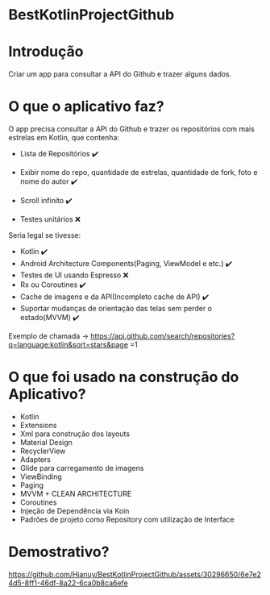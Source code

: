 #  BestKotlinProjectGithub
# Introdução 
Criar um app para consultar a API do Github e trazer alguns dados.

# O que o aplicativo faz?

O app precisa consultar a API do Github e trazer os repositórios com mais estrelas em
Kotlin, que contenha:
- Lista de Repositórios ✔️

- Exibir nome do repo, quantidade de estrelas, quantidade de fork, foto e nome do autor ✔️
- Scroll infinito ✔️
- Testes unitários ❌

Seria legal se tivesse:
- Kotlin ✔️
- Android Architecture Components(Paging, ViewModel e etc.) ✔️
- Testes de UI usando Espresso ❌
- Rx ou Coroutines ✔️
- Cache de imagens e da API(Incompleto cache de API) ✔️
- Suportar mudanças de orientação das telas sem perder o estado(MVVM)  ✔️

Exemplo de chamada -> https://api.github.com/search/repositories?q=language:kotlin&sort=stars&page
=1

# O que foi usado na construção do Aplicativo?
- Kotlin
- Extensions
- Xml para construção dos layouts
- Material Design
- RecyclerView
- Adapters 
- Glide para carregamento de imagens
- ViewBinding
- Paging
- MVVM + CLEAN ARCHITECTURE 
- Coroutines
- Injeção de Dependência via Koin
- Padrões de projeto como Repository com utilização de Interface


# Demostrativo?


https://github.com/Hianuy/BestKotlinProjectGithub/assets/30296650/6e7e24d5-8ff1-46df-8a22-6ca0b8ca6efe

